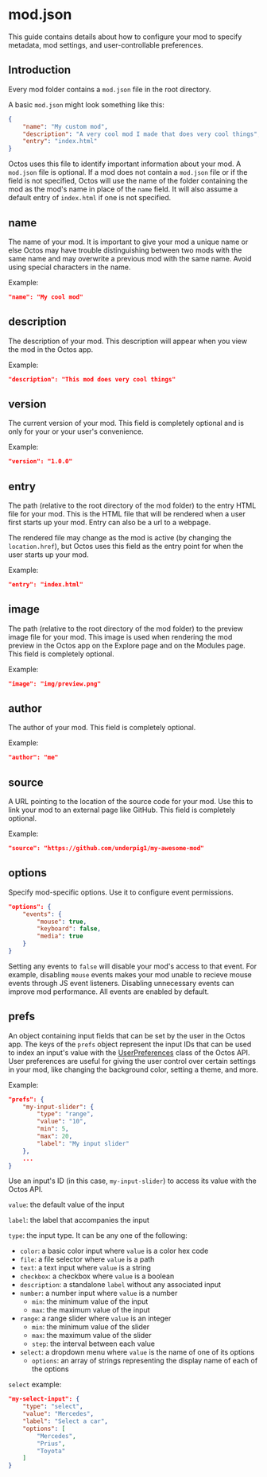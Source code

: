 # mod.json

This guide contains details about how to configure your mod to specify metadata, mod settings, and user-controllable preferences.

## Introduction

Every mod folder contains a `mod.json` file in the root directory.

A basic `mod.json` might look something like this:
```json
{
    "name": "My custom mod",
    "description": "A very cool mod I made that does very cool things",
    "entry": "index.html"
}
```

Octos uses this file to identify important information about your mod. A `mod.json` file is optional. If a mod does not contain a `mod.json` file or if the field is not specified, Octos will use the name of the folder containing the mod as the mod's name in place of the `name` field. It will also assume a default entry of `index.html` if one is not specified.

## name

The name of your mod. It is important to give your mod a unique name or else Octos may have trouble distinguishing between two mods with the same name and may overwrite a previous mod with the same name. Avoid using special characters in the name.

Example:
```json
"name": "My cool mod"
```

## description

The description of your mod. This description will appear when you view the mod in the Octos app.

Example:
```json
"description": "This mod does very cool things"
```

## version

The current version of your mod. This field is completely optional and is only for your or your user's convenience.

Example:
```json
"version": "1.0.0"
```

## entry

The path (relative to the root directory of the mod folder) to the entry HTML file for your mod. This is the HTML file that will be rendered when a user first starts up your mod. Entry can also be a url to a webpage.

The rendered file may change as the mod is active (by changing the `location.href`), but Octos uses this field as the entry point for when the user starts up your mod.

Example:
```json
"entry": "index.html"
```

## image

The path (relative to the root directory of the mod folder) to the preview image file for your mod. This image is used when rendering the mod preview in the Octos app on the Explore page and on the Modules page. This field is completely optional.

Example:
```json
"image": "img/preview.png"
```

## author

The author of your mod. This field is completely optional.

Example:
```json
"author": "me"
```

## source

A URL pointing to the location of the source code for your mod. Use this to link your mod to an external page like GitHub. This field is completely optional.

Example:
```json
"source": "https://github.com/underpig1/my-awesome-mod"
```

## options

Specify mod-specific options. Use it to configure event permissions.

```json
"options": {
    "events": {
        "mouse": true,
        "keyboard": false,
        "media": true
    }
}
```

Setting any events to `false` will disable your mod's access to that event. For example, disabling `mouse` events makes your mod unable to recieve mouse events through JS event listeners. Disabling unnecessary events can improve mod performance. All events are enabled by default.

## prefs

An object containing input fields that can be set by the user in the Octos app. The keys of the `prefs` object represent the input IDs that can be used to index an input's value with the [UserPreferences](?t=user-preferences) class of the Octos API. User preferences are useful for giving the user control over certain settings in your mod, like changing the background color, setting a theme, and more.

Example:
```json
"prefs": {
    "my-input-slider": {
        "type": "range",
        "value": "10",
        "min": 5,
        "max": 20,
        "label": "My input slider"
    },
    ...
}
```
Use an input's ID (in this case, `my-input-slider`) to access its value with the Octos API.

`value`: the default value of the input

`label`: the label that accompanies the input

`type`: the input type. It can be any one of the following:
- `color`: a basic color input where `value` is a color hex code
- `file`: a file selector where `value` is a path
- `text`: a text input where `value` is a string
- `checkbox`: a checkbox where `value` is a boolean
- `description`: a standalone `label` without any associated input
- `number`: a number input where `value` is a number
    - `min`: the minimum value of the input
    - `max`: the maximum value of the input
- `range`: a range slider where `value` is an integer
    - `min`: the minimum value of the slider
    - `max`: the maximum value of the slider
    - `step`: the interval between each value
- `select`: a dropdown menu where `value` is the name of one of its options
    - `options`: an array of strings representing the display name of each of the options

`select` example:
```json
"my-select-input": {
    "type": "select",
    "value": "Mercedes",
    "label": "Select a car",
    "options": [
        "Mercedes",
        "Prius",
        "Toyota"
    ]
}
```

